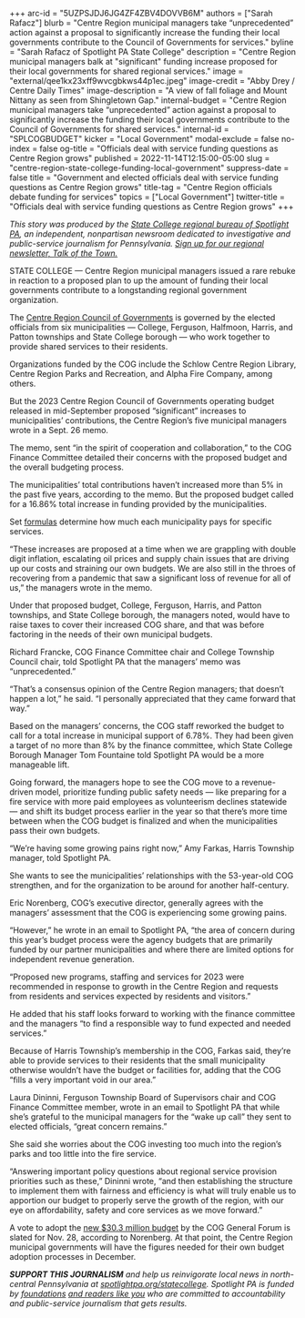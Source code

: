 +++
arc-id = "5UZPSJDJ6JG4ZF4ZBV4DOVVB6M"
authors = ["Sarah Rafacz"]
blurb = "Centre Region municipal managers take “unprecedented” action against a proposal to significantly increase the funding their local governments contribute to the Council of Governments for services."
byline = "Sarah Rafacz of Spotlight PA State College"
description = "Centre Region municipal managers balk at \"significant\" funding increase proposed for their local governments for shared regional services."
image = "external/qee1kx23xff9wvcgbkws44p1ec.jpeg"
image-credit = "Abby Drey / Centre Daily Times"
image-description = "A view of fall foliage and Mount Nittany as seen from Shingletown Gap."
internal-budget = "Centre Region municipal managers take “unprecedented” action against a proposal to significantly increase the funding their local governments contribute to the Council of Governments for shared services."
internal-id = "SPLCOGBUDGET"
kicker = "Local Government"
modal-exclude = false
no-index = false
og-title = "Officials deal with service funding questions as Centre Region grows"
published = 2022-11-14T12:15:00-05:00
slug = "centre-region-state-college-funding-local-government"
suppress-date = false
title = "Government and elected officials deal with service funding questions as Centre Region grows"
title-tag = "Centre Region officials debate funding for services"
topics = ["Local Government"]
twitter-title = "Officials deal with service funding questions as Centre Region grows"
+++

<i>This story was produced by the </i><a href="https://www.spotlightpa.org/statecollege"><i>State College regional bureau of Spotlight PA</i></a><i>, an independent, nonpartisan newsroom dedicated to investigative and public-service journalism for Pennsylvania. </i><a href="https://www.spotlightpa.org/newsletters/talkofthetown"><i>Sign up for our regional newsletter, Talk of the Town.</i></a>

STATE COLLEGE — Centre Region municipal managers issued a rare rebuke in reaction to a proposed plan to up the amount of funding their local governments contribute to a longstanding regional government organization.

The <a href="https://www.crcog.net/index.asp?SEC=DAE0D15A-3683-438E-B6B5-2BDE0A86266C">Centre Region Council of Governments</a> is governed by the elected officials from six municipalities — College, Ferguson, Halfmoon, Harris, and Patton townships and State College borough — who work together to provide shared services to their residents.

Organizations funded by the COG include the Schlow Centre Region Library, Centre Region Parks and Recreation, and Alpha Fire Company, among others.

But the 2023 Centre Region Council of Governments operating budget released in mid-September proposed “significant” increases to municipalities’ contributions, the Centre Region’s five municipal managers wrote in a Sept. 26 memo.

<script src="https://www.spotlightpa.org/embed.js" async></script><div data-spl-embed-version="1" data-spl-src="https://www.spotlightpa.org/embeds/newsletter/?cta=Sign%20up%20for%20our%20new%20regional%20newsletter%2C%20%3Cb%3ETalk%20of%20the%20Town%3C%2Fb%3E%2C%20and%20get%20all%20the%20news%20and%20notes%20from%20State%20College%20and%20north-central%20PA.&button=Sign%20Up%20Now&preselect=state_college&eyebrow=DON'T%20MISS%20A%20BEAT"></div>

The memo, sent “in the spirit of cooperation and collaboration,” to the COG Finance Committee detailed their concerns with the proposed budget and the overall budgeting process.

The municipalities’ total contributions haven’t increased more than 5% in the past five years, according to the memo. But the proposed budget called for a 16.86% total increase in funding provided by the municipalities.

Set <a href="https://www.crcog.net/vertical/sites/%7B6AD7E2DC-ECE4-41CD-B8E1-BAC6A6336348%7D/uploads/5-25-2021_-_COG_Formula_Calculations(1).pdf">formulas</a> determine how much each municipality pays for specific services.

“These increases are proposed at a time when we are grappling with double digit inflation, escalating oil prices and supply chain issues that are driving up our costs and straining our own budgets. We are also still in the throes of recovering from a pandemic that saw a significant loss of revenue for all of us,” the managers wrote in the memo.

Under that proposed budget, College, Ferguson, Harris, and Patton townships, and State College borough, the managers noted, would have to raise taxes to cover their increased COG share, and that was before factoring in the needs of their own municipal budgets.

Richard Francke, COG Finance Committee chair and College Township Council chair, told Spotlight PA that the managers’ memo was “unprecedented.”

“That’s a consensus opinion of the Centre Region managers; that doesn’t happen a lot,” he said. “I personally appreciated that they came forward that way.”

Based on the managers’ concerns, the COG staff reworked the budget to call for a total increase in municipal support of 6.78%. They had been given a target of no more than 8% by the finance committee, which State College Borough Manager Tom Fountaine told Spotlight PA would be a more manageable lift.

Going forward, the managers hope to see the COG move to a revenue-driven model, prioritize funding public safety needs — like preparing for a fire service with more paid employees as volunteerism declines statewide — and shift its budget process earlier in the year so that there’s more time between when the COG budget is finalized and when the municipalities pass their own budgets.

“We’re having some growing pains right now,” Amy Farkas, Harris Township manager, told Spotlight PA.

She wants to see the municipalities’ relationships with the 53-year-old COG strengthen, and for the organization to be around for another half-century.

Eric Norenberg, COG’s executive director, generally agrees with the managers’ assessment that the COG is experiencing some growing pains.

“However,” he wrote in an email to Spotlight PA, “the area of concern during this year’s budget process were the agency budgets that are primarily funded by our partner municipalities and where there are limited options for independent revenue generation.

“Proposed new programs, staffing and services for 2023 were recommended in response to growth in the Centre Region and requests from residents and services expected by residents and visitors.”

He added that his staff looks forward to working with the finance committee and the managers “to find a responsible way to fund expected and needed services.”

Because of Harris Township’s membership in the COG, Farkas said, they’re able to provide services to their residents that the small municipality otherwise wouldn’t have the budget or facilities for, adding that the COG “fills a very important void in our area.”

Laura Dininni, Ferguson Township Board of Supervisors chair and COG Finance Committee member, wrote in an email to Spotlight PA that while she’s grateful to the municipal managers for the “wake up call” they sent to elected officials, “great concern remains.”

She said she worries about the COG investing too much into the region’s parks and too little into the fire service.

<script src="https://www.spotlightpa.org/embed.js" async></script><div data-spl-embed-version="1" data-spl-src="https://www.spotlightpa.org/embeds/donate/?eyebrow_text=SUPPORT%20SPOTLIGHT%20PA&cta_text=YES%2C%20I%20WANT%20TO%20CONTRIBUTE&teaser_text=The%20future%20of%20Spotlight%20PA%20depends%20on%20your%20support.%20Make%20a%20tax-deductible%20gift%20now%20to%20ensure%20this%20vital%20journalism%20can%20continue%20in%202023.%20As%20a%20special%20bonus%2C%20%3Cb%3Eall%20gifts%20will%20be%20DOUBLED."></div>

“Answering important policy questions about regional service provision priorities such as these,” Dininni wrote, “and then establishing the structure to implement them with fairness and efficiency is what will truly enable us to apportion our budget to properly serve the growth of the region, with our eye on affordability, safety and core services as we move forward.”

A vote to adopt the <a href="https://www.crcog.net/vertical/sites/%7B6AD7E2DC-ECE4-41CD-B8E1-BAC6A6336348%7D/uploads/2023_Draft_Detailed_Budget_-_To_Summary_Budget.pdf">new $30.3 million budget</a> by the COG General Forum is slated for Nov. 28, according to Norenberg. At that point, the Centre Region municipal governments will have the figures needed for their own budget adoption processes in December.

<i><b>SUPPORT THIS JOURNALISM</b></i><i> and help us reinvigorate local news in north-central Pennsylvania at </i><a href="/donate?campaign=701Dn000000Ygq1IAC&utm_source=www.spotlightpa.org&utm_medium=statecollege:section&utm_campaign=statecollege:main"><i>spotlightpa.org/statecollege</i></a><i>. Spotlight PA is funded by </i><a href="https://www.spotlightpa.org/support"><i>foundations</i></a><i> </i><a href="https://www.spotlightpa.org/support"><i>and readers like you</i></a><i> who are committed to accountability and public-service journalism that gets results.</i>
